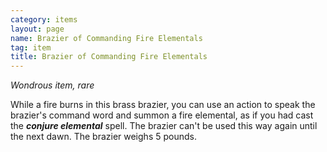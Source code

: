 ```yaml
---
category: items
layout: page
name: Brazier of Commanding Fire Elementals
tag: item
title: Brazier of Commanding Fire Elementals 
---
```

_Wondrous item, rare_ 

While a fire burns in this brass brazier, you can use an action to speak the brazier's command word and summon a fire elemental, as if you had cast the **_conjure elemental_** spell. The brazier can't be used this way again until the next dawn. The brazier weighs 5 pounds. 